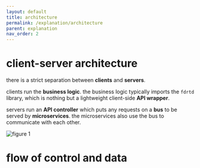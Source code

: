 ```yaml
---
layout: default
title: architecture
permalink: /explanation/architecture
parent: explanation
nav_order: 2
---
```


# client-server architecture

there is a strict separation between **clients** and **servers**.

clients run the **business logic**. the business logic typically imports the `fdrtd` library,
which is nothing but a lightweight client-side **API wrapper**.

servers run an **API controller** which puts any requests on a **bus** to be served by **microservices**.
the microservices also use the bus to communicate with each other.

![figure 1]({{page.dir}}/clientserver.png "figure 1 // client-server architecture")

# flow of control and data

